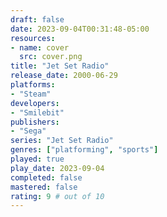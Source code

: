 ```yaml
---
draft: false
date: 2023-09-04T00:31:48-05:00
resources:
- name: cover
  src: cover.png
title: "Jet Set Radio"
release_date: 2000-06-29
platforms:
- "Steam"
developers: 
- "Smilebit"
publishers:
- "Sega"
series: "Jet Set Radio"
genres: ["platforming", "sports"]
played: true
play_date: 2023-09-04
completed: false
mastered: false
rating: 9 # out of 10
---
```


